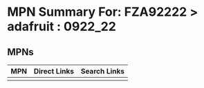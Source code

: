 



# MPN Summary For: FZA92222 > adafruit : 0922_22

## MPNs
  

|MPN|Direct Links|Search Links|
| :--- | :--- | :--- |
||||
